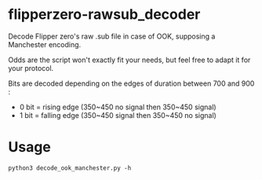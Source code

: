 # flipperzero-rawsub_decoder

Decode Flipper zero's raw .sub file in case of OOK, supposing a Manchester encoding.

Odds are the script won't exactly fit your needs, but feel free to adapt it for your protocol.

Bits are decoded depending on the edges of duration between 700 and 900 :
- 0 bit = rising edge (350\~450 no signal then 350\~450 signal)
- 1 bit = falling edge (350\~450 signal then 350\~450 no signal)

# Usage
```
python3 decode_ook_manchester.py -h
```

